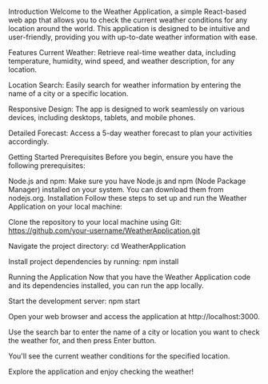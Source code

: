 Introduction
Welcome to the Weather Application, a simple React-based web app that allows you to check the current weather conditions for any location around the world. This application is designed to be intuitive and user-friendly, providing you with up-to-date weather information with ease.

Features
Current Weather: Retrieve real-time weather data, including temperature, humidity, wind speed, and weather description, for any location.

Location Search: Easily search for weather information by entering the name of a city or a specific location.

Responsive Design: The app is designed to work seamlessly on various devices, including desktops, tablets, and mobile phones.

Detailed Forecast: Access a 5-day weather forecast to plan your activities accordingly.

Getting Started
Prerequisites
Before you begin, ensure you have the following prerequisites:

Node.js and npm: Make sure you have Node.js and npm (Node Package Manager) installed on your system. You can download them from nodejs.org.
Installation
Follow these steps to set up and run the Weather Application on your local machine:

Clone the repository to your local machine using Git:
 https://github.com/your-username/WeatherApplication.git

Navigate the project directory:
cd WeatherApplication

Install project dependencies by running:
npm install

Running the Application
Now that you have the Weather Application code and its dependencies installed, you can run the app locally.

Start the development server:
npm start


Open your web browser and access the application at http://localhost:3000.

Use the search bar to enter the name of a city or location you want to check the weather for, and then press Enter button.

You'll see the current weather conditions for the specified location.

Explore the application and enjoy checking the weather!
